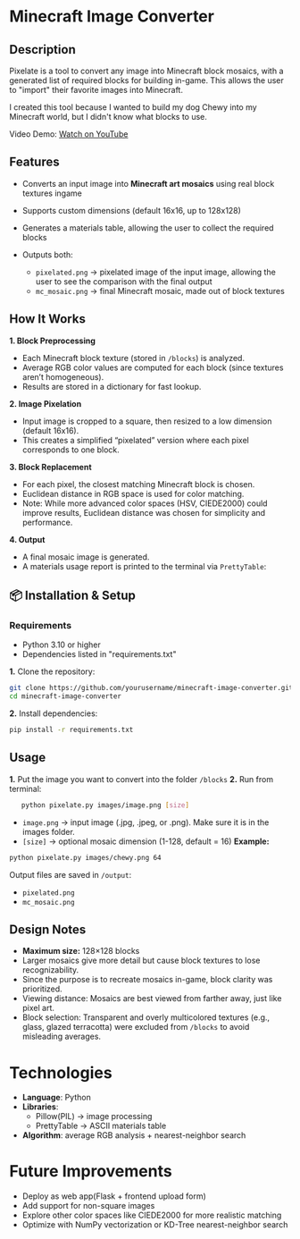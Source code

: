 # Minecraft Image Converter 

## Description
Pixelate is a tool to convert any image into Minecraft block mosaics, with a generated list of required blocks for building in-game. This allows the user to "import" their favorite images into Minecraft.

I created this tool because I wanted to build my dog Chewy into my Minecraft world, but I didn't know what blocks to use.

Video Demo: [Watch on YouTube](https://youtu.be/OLdn-PvBAec)


## Features
- Converts an input image into **Minecraft art mosaics** using real block textures ingame

- Supports custom dimensions (default 16x16, up to 128x128)  
- Generates a materials table, allowing the user to collect the required blocks  
- Outputs both:  
  - `pixelated.png` → pixelated image of the input image, allowing the user to see the comparison with the final output
  - `mc_mosaic.png` → final Minecraft mosaic, made out of block textures


## How It Works
**1. Block Preprocessing**  
   - Each Minecraft block texture (stored in `/blocks`) is analyzed.  
   - Average RGB color values are computed for each block (since textures aren’t homogeneous).  
   - Results are stored in a dictionary for fast lookup.  

**2. Image Pixelation**  
   - Input image is cropped to a square, then resized to a low dimension (default 16x16).  
   - This creates a simplified “pixelated” version where each pixel corresponds to one block.  

**3. Block Replacement**  
   - For each pixel, the closest matching Minecraft block is chosen.  
   - Euclidean distance in RGB space is used for color matching.  
   - Note: While more advanced color spaces (HSV, CIEDE2000) could improve results, Euclidean distance was chosen for simplicity and performance.  

**4. Output**  
   - A final mosaic image is generated.  
   - A materials usage report is printed to the terminal via `PrettyTable`:


## 📦 Installation & Setup
### Requirements
- Python 3.10 or higher
- Dependencies listed in "requirements.txt"

**1.** Clone the repository:  
   ```bash
   git clone https://github.com/yourusername/minecraft-image-converter.git
   cd minecraft-image-converter
   ```
**2.** Install dependencies:
   ```bash
   pip install -r requirements.txt
   ```

## Usage
**1.** Put the image you want to convert into the folder `/blocks`
**2.** Run from terminal:
```bash
   python pixelate.py images/image.png [size]
```
- `image.png` → input image (.jpg, .jpeg, or .png). Make sure it is in the images folder.
- `[size]` → optional mosaic dimension (1-128, default = 16)
**Example:**
```bash
python pixelate.py images/chewy.png 64
```
Output files are saved in `/output`:
- `pixelated.png`
- `mc_mosaic.png`


## Design Notes
- **Maximum size:** 128×128 blocks  
- Larger mosaics give more detail but cause block textures to lose recognizability.  
- Since the purpose is to recreate mosaics in-game, block clarity was prioritized.  
- Viewing distance: Mosaics are best viewed from farther away, just like pixel art.  
- Block selection: Transparent and overly multicolored textures (e.g., glass, glazed terracotta) were excluded from `/blocks` to avoid misleading averages.  


# Technologies
- **Language**: Python
- **Libraries**: 
    - Pillow(PIL) → image processing
    - PrettyTable → ASCII materials table
- **Algorithm**: average RGB analysis + nearest-neighbor search


# Future Improvements
- Deploy as web app(Flask + frontend upload form)
- Add support for non-square images
- Explore other color spaces like CIEDE2000 for more realistic matching
- Optimize with NumPy vectorization or KD-Tree nearest-neighbor search
